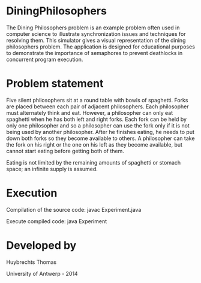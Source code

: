 # DiningPhilosophers

The Dining Philosophers problem is an example problem often used in computer science to illustrate synchronization
issues and techniques for resolving them. This simulator gives a visual representation of the dining philosophers problem. The application is designed for educational purposes to demonstrate the importance of semaphores to prevent deathlocks in concurrent program execution.

# Problem statement

Five silent philosophers sit at a round table with bowls of spaghetti. Forks are placed between each pair of adjacent philosophers. Each philosopher must alternately think and eat. However, a philosopher can only eat spaghetti when he has both left and right forks. Each fork can be held by only one philosopher and so a philosopher can use the fork only if it is not being used by another philosopher. After he finishes eating, he needs to put down both forks so they become available to others. A philosopher can take the fork on his right or the one on his left as they become available, but cannot start eating before getting both of them.

Eating is not limited by the remaining amounts of spaghetti or stomach space; an infinite supply is assumed.

# Execution

Compilation of the source code:
javac Experiment.java

Execute compiled code:
java Experiment

# Developed by
Huybrechts Thomas

University of Antwerp - 2014
